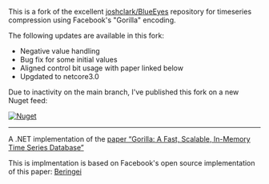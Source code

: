 This is a fork of the excellent [joshclark/BlueEyes](https://github.com/joshclark/BlueEyes) repository for timeseries compression using Facebook's "Gorilla" encoding.

The following updates are available in this fork:

- Negative value handling
- Bug fix for some initial values
- Aligned control bit usage with paper linked below
- Upgdated to netcore3.0

Due to inactivity on the main branch, I've published this fork on a new Nuget feed:

[![Nuget](https://img.shields.io/nuget/v/GorillaDotNet)](https://www.nuget.org/packages/GorillaDotNet/)

---

A .NET implementation of the [paper “Gorilla: A Fast, Scalable, In-Memory Time Series Database”](http://www.vldb.org/pvldb/vol8/p1816-teller.pdf) 

This is implmentation is based on Facebook's open source implementation of this paper: [Beringei](https://github.com/facebookincubator/beringei/)
